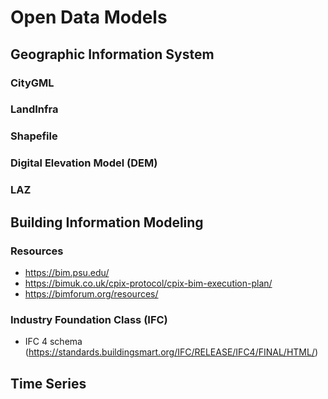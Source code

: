 # Open Data Models
## Geographic Information System
### CityGML
### LandInfra
### Shapefile
### Digital Elevation Model (DEM)
### LAZ
## Building Information Modeling
### Resources 
- https://bim.psu.edu/
- https://bimuk.co.uk/cpix-protocol/cpix-bim-execution-plan/
- https://bimforum.org/resources/

### Industry Foundation Class (IFC)
- IFC 4 schema (https://standards.buildingsmart.org/IFC/RELEASE/IFC4/FINAL/HTML/)
## Time Series
